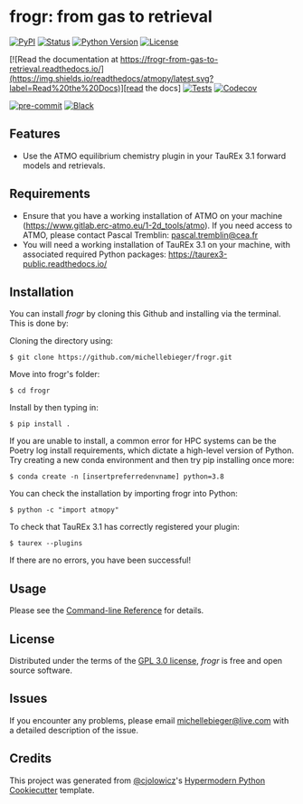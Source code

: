 # frogr: from gas to retrieval

[![PyPI](https://img.shields.io/pypi/v/atmopy.svg)][pypi_]
[![Status](https://img.shields.io/pypi/status/atmopy.svg)][status]
[![Python Version](https://img.shields.io/pypi/pyversions/atmopy)][python version]
[![License](https://img.shields.io/pypi/l/atmopy)][license]

[![Read the documentation at https://frogr-from-gas-to-retrieval.readthedocs.io/](https://img.shields.io/readthedocs/atmopy/latest.svg?label=Read%20the%20Docs)][read the docs]
[![Tests](https://github.com/mfbieger/atmopy/workflows/Tests/badge.svg)][tests]
[![Codecov](https://codecov.io/gh/mfbieger/atmopy/branch/main/graph/badge.svg)][codecov]

[![pre-commit](https://img.shields.io/badge/pre--commit-enabled-brightgreen?logo=pre-commit&logoColor=white)][pre-commit]
[![Black](https://img.shields.io/badge/code%20style-black-000000.svg)][black]

[pypi_]: https://pypi.org/project/frogr/
[status]: https://pypi.org/project/frogr/
[python version]: https://pypi.org/project/frogr
[read the docs]: https://frogr-from-gas-to-retrieval.readthedocs.io/
[tests]: https://github.com/michellebieger/frogr/actions?workflow=Tests
[codecov]: https://app.codecov.io/gh/michellebieger/frogr
[pre-commit]: https://github.com/pre-commit/pre-commit
[black]: https://github.com/psf/black

## Features

- Use the ATMO equilibrium chemistry plugin in your TauREx 3.1 forward models and retrievals.

## Requirements

- Ensure that you have a working installation of ATMO on your machine (https://www.gitlab.erc-atmo.eu/1-2d_tools/atmo). If you need access to ATMO, please contact Pascal Tremblin: pascal.tremblin@cea.fr
- You will need a working installation of TauREx 3.1 on your machine, with associated required Python packages: https://taurex3-public.readthedocs.io/

## Installation

<!-- You can install _frogr_ via [pip] from [PyPI]:

```console
$ pip install frogr
```

Alternatively, clone this Github and install via terminal with. This is done by: -->

You can install _frogr_ by cloning this Github and installing via the terminal. This is done by:

Cloning the directory using:

```console
$ git clone https://github.com/michellebieger/frogr.git
```

Move into frogr's folder:

```console
$ cd frogr
```

Install by then typing in:

```console
$ pip install .
```

If you are unable to install, a common error for HPC systems can be the Poetry log install requirements, which dictate a high-level version of Python. Try creating a new conda environment and then try pip installing once more:

```console
$ conda create -n [insertpreferredenvname] python=3.8
```

You can check the installation by importing frogr into Python:

```console
$ python -c "import atmopy"
```

To check that TauREx 3.1 has correctly registered your plugin:

```console
$ taurex --plugins
```

If there are no errors, you have been successful!

## Usage

Please see the [Command-line Reference] for details.

## License

Distributed under the terms of the [GPL 3.0 license][license],
_frogr_ is free and open source software.

## Issues

If you encounter any problems, please email michellebieger@live.com with a detailed description of the issue.

<!-- please [file an issue] along with a detailed description. -->

## Credits

This project was generated from [@cjolowicz]'s [Hypermodern Python Cookiecutter] template.

[@cjolowicz]: https://github.com/cjolowicz
[pypi]: https://pypi.org/
[hypermodern python cookiecutter]: https://github.com/cjolowicz/cookiecutter-hypermodern-python

<!-- [file an issue]: https://github.com/mfbieger/frogr/issues -->

[pip]: https://pip.pypa.io/

<!-- github-only -->

[license]: https://github.com/michellebieger/frogr/blob/main/LICENSE
[contributor guide]: https://github.com/michellebieger/frogr/blob/main/CONTRIBUTING.md
[command-line reference]: https://frogr-from-gas-to-retrieval.readthedocs.io/en/latest/usage.html

